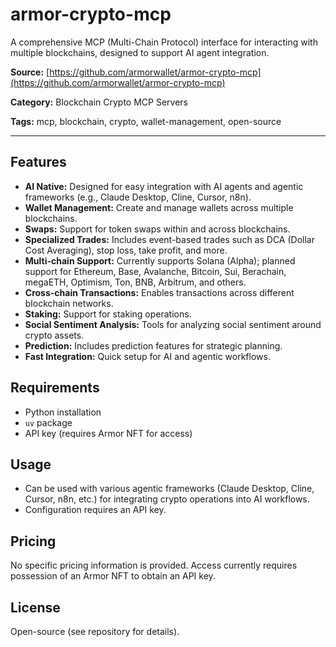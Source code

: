 # armor-crypto-mcp

A comprehensive MCP (Multi-Chain Protocol) interface for interacting with multiple blockchains, designed to support AI agent integration.

**Source:** [https://github.com/armorwallet/armor-crypto-mcp](https://github.com/armorwallet/armor-crypto-mcp)

**Category:** Blockchain Crypto MCP Servers

**Tags:** mcp, blockchain, crypto, wallet-management, open-source

---

## Features

- **AI Native:** Designed for easy integration with AI agents and agentic frameworks (e.g., Claude Desktop, Cline, Cursor, n8n).
- **Wallet Management:** Create and manage wallets across multiple blockchains.
- **Swaps:** Support for token swaps within and across blockchains.
- **Specialized Trades:** Includes event-based trades such as DCA (Dollar Cost Averaging), stop loss, take profit, and more.
- **Multi-chain Support:** Currently supports Solana (Alpha); planned support for Ethereum, Base, Avalanche, Bitcoin, Sui, Berachain, megaETH, Optimism, Ton, BNB, Arbitrum, and others.
- **Cross-chain Transactions:** Enables transactions across different blockchain networks.
- **Staking:** Support for staking operations.
- **Social Sentiment Analysis:** Tools for analyzing social sentiment around crypto assets.
- **Prediction:** Includes prediction features for strategic planning.
- **Fast Integration:** Quick setup for AI and agentic workflows.

## Requirements

- Python installation
- `uv` package
- API key (requires Armor NFT for access)

## Usage

- Can be used with various agentic frameworks (Claude Desktop, Cline, Cursor, n8n, etc.) for integrating crypto operations into AI workflows.
- Configuration requires an API key.

## Pricing

No specific pricing information is provided. Access currently requires possession of an Armor NFT to obtain an API key.

## License

Open-source (see repository for details).
